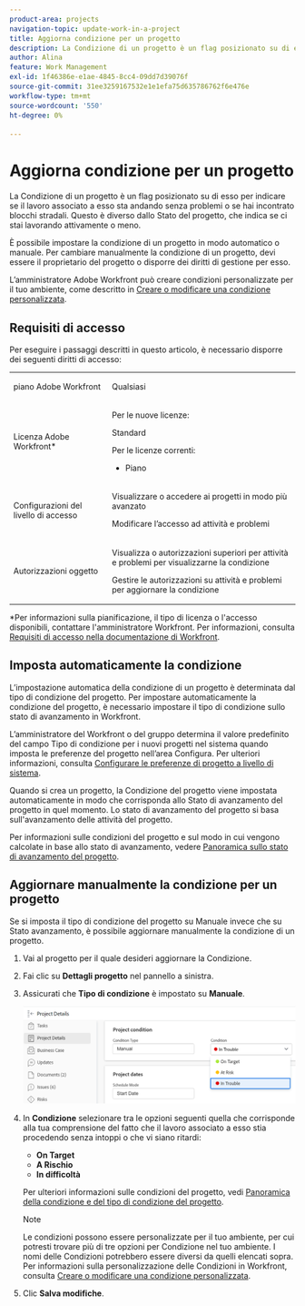 ```yaml
---
product-area: projects
navigation-topic: update-work-in-a-project
title: Aggiorna condizione per un progetto
description: La Condizione di un progetto è un flag posizionato su di esso per indicare se il lavoro associato a esso sta andando senza problemi o se hai incontrato blocchi stradali. Questo è diverso dallo Stato del progetto, che indica se ci stai lavorando attivamente o meno.
author: Alina
feature: Work Management
exl-id: 1f46386e-e1ae-4845-8cc4-09dd7d39076f
source-git-commit: 31ee3259167532e1e1efa75d635786762f6e476e
workflow-type: tm+mt
source-wordcount: '550'
ht-degree: 0%

---
```


# Aggiorna condizione per un progetto

La Condizione di un progetto è un flag posizionato su di esso per indicare se il lavoro associato a esso sta andando senza problemi o se hai incontrato blocchi stradali. Questo è diverso dallo Stato del progetto, che indica se ci stai lavorando attivamente o meno.

È possibile impostare la condizione di un progetto in modo automatico o manuale. Per cambiare manualmente la condizione di un progetto, devi essere il proprietario del progetto o disporre dei diritti di gestione per esso.

L’amministratore Adobe Workfront può creare condizioni personalizzate per il tuo ambiente, come descritto in [Creare o modificare una condizione personalizzata](../../../administration-and-setup/customize-workfront/create-manage-custom-conditions/create-edit-custom-conditions.md).

## Requisiti di accesso

Per eseguire i passaggi descritti in questo articolo, è necessario disporre dei seguenti diritti di accesso:

<table style="table-layout:auto"> 
 <col> 
 <col> 
 <tbody> 
  <tr> 
   <td role="rowheader">piano Adobe Workfront</td> 
   <td><p>Qualsiasi</p> </td> 
  </tr> 
  <tr> 
   <td role="rowheader">Licenza Adobe Workfront*</td> 
   <td>

Per le nuove licenze:
<p>Standard</p>

Per le licenze correnti:
<ul><li><p>Piano</p>
    </td> 
  </tr> 
  <tr> 
   <td role="rowheader">Configurazioni del livello di accesso</td> 
   <td> <p>Visualizzare o accedere ai progetti in modo più avanzato</p> <p>Modificare l’accesso ad attività e problemi </p> </td> 
  </tr> 
  <tr> 
   <td role="rowheader">Autorizzazioni oggetto</td> 
   <td> <p>Visualizza o autorizzazioni superiori per attività e problemi per visualizzarne la condizione</p>
   <p>Gestire le autorizzazioni su attività e problemi per aggiornare la condizione</p>
     </td> 
  </tr> 
 </tbody> 
</table>

*Per informazioni sulla pianificazione, il tipo di licenza o l&#39;accesso disponibili, contattare l&#39;amministratore Workfront. Per informazioni, consulta [Requisiti di accesso nella documentazione di Workfront](/help/quicksilver/administration-and-setup/add-users/access-levels-and-object-permissions/access-level-requirements-in-documentation.md).

## Imposta automaticamente la condizione

L’impostazione automatica della condizione di un progetto è determinata dal tipo di condizione del progetto. Per impostare automaticamente la condizione del progetto, è necessario impostare il tipo di condizione sullo stato di avanzamento in Workfront.

L’amministratore del Workfront o del gruppo determina il valore predefinito del campo Tipo di condizione per i nuovi progetti nel sistema quando imposta le preferenze del progetto nell’area Configura. Per ulteriori informazioni, consulta [Configurare le preferenze di progetto a livello di sistema](../../../administration-and-setup/set-up-workfront/configure-system-defaults/set-project-preferences.md).

Quando si crea un progetto, la Condizione del progetto viene impostata automaticamente in modo che corrisponda allo Stato di avanzamento del progetto in quel momento. Lo stato di avanzamento del progetto si basa sull&#39;avanzamento delle attività del progetto.

Per informazioni sulle condizioni del progetto e sul modo in cui vengono calcolate in base allo stato di avanzamento, vedere [Panoramica sullo stato di avanzamento del progetto](../../../manage-work/projects/planning-a-project/project-progress-status.md).

## Aggiornare manualmente la condizione per un progetto

Se si imposta il tipo di condizione del progetto su Manuale invece che su Stato avanzamento, è possibile aggiornare manualmente la condizione di un progetto.

1. Vai al progetto per il quale desideri aggiornare la Condizione.
1. Fai clic su **Dettagli progetto** nel pannello a sinistra.

1. Assicurati che **Tipo di condizione** è impostato su **Manuale**.

   ![](assets/project-details-overview-edit-enabled-with-condition-shot-nwe-350x251.png)

1. In **Condizione** selezionare tra le opzioni seguenti quella che corrisponde alla tua comprensione del fatto che il lavoro associato a esso stia procedendo senza intoppi o che vi siano ritardi:

   * **On Target**
   * **A Rischio**
   * **In difficoltà**

   Per ulteriori informazioni sulle condizioni del progetto, vedi [Panoramica della condizione e del tipo di condizione del progetto](../../../manage-work/projects/manage-projects/project-condition-and-condition-type.md).

   >[!NOTE]
   >
   >Le condizioni possono essere personalizzate per il tuo ambiente, per cui potresti trovare più di tre opzioni per Condizione nel tuo ambiente. I nomi delle Condizioni potrebbero essere diversi da quelli elencati sopra. Per informazioni sulla personalizzazione delle Condizioni in Workfront, consulta [Creare o modificare una condizione personalizzata](../../../administration-and-setup/customize-workfront/create-manage-custom-conditions/create-edit-custom-conditions.md).

1. Clic **Salva modifiche**.
